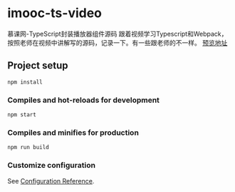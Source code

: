 # imooc-ts-video
慕课网-TypeScript封装播放器组件源码
跟着视频学习Typescript和Webpack，按照老师在视频中讲解写的源码，记录一下。有一些跟老师的不一样。
[预览地址](https://dzsdbsdxq.github.io/imooc-ts-video/dist/)
## Project setup
```
npm install
```

### Compiles and hot-reloads for development
```
npm start
```

### Compiles and minifies for production
```
npm run build
```

### Customize configuration
See [Configuration Reference](https://webpack.js.org/concepts/).

